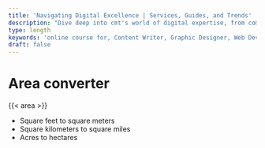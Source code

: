 ```yaml
---
title: 'Navigating Digital Excellence | Services, Guides, and Trends'
description: "Dive deep into cmt's world of digital expertise, from comprehensive career guides and innovative services to the latest trends. Unlock success in the digital landscape with us"
type: length
keywords: 'online course for, Content Writer, Graphic Designer, Web Developer, Software Engineer, Frontend Developer graphic designer, UI designer, digital marketing'
draft: false
---
```


# Area converter

{{< area >}}

* Square feet to square meters
* Square kilometers to square miles
* Acres to hectares
